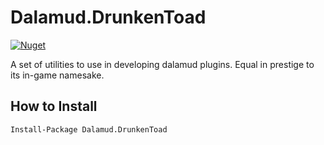# Dalamud.DrunkenToad
[![Nuget](https://img.shields.io/nuget/v/Dalamud.DrunkenToad)](https://www.nuget.org/packages/Dalamud.DrunkenToad/)

A set of utilities to use in developing dalamud plugins. Equal in prestige to its in-game namesake.

## How to Install
```
Install-Package Dalamud.DrunkenToad
```
